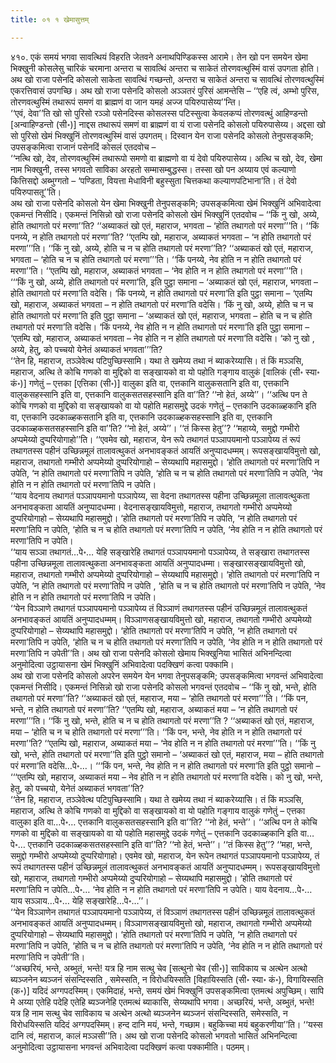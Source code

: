 ```yaml
---
title: ०१ १ खेमासुत्तम्

---
```


४१०. एकं समयं भगवा सावत्थियं विहरति जेतवने अनाथपिण्डिकस्स आरामे। तेन खो पन समयेन खेमा भिक्खुनी कोसलेसु चारिकं चरमाना अन्तरा च सावत्थिं अन्तरा च साकेतं तोरणवत्थुस्मिं वासं उपगता होति। अथ खो राजा पसेनदि कोसलो साकेता सावत्थिं गच्छन्तो, अन्तरा च साकेतं अन्तरा च सावत्थिं तोरणवत्थुस्मिं एकरत्तिवासं उपगच्छि। अथ खो राजा पसेनदि कोसलो अञ्ञतरं पुरिसं आमन्तेसि – ‘‘एहि त्वं, अम्भो पुरिस, तोरणवत्थुस्मिं तथारूपं समणं वा ब्राह्मणं वा जान यमहं अज्ज पयिरुपासेय्य’’न्ति।  
‘‘एवं, देवा’’ति खो सो पुरिसो रञ्ञो पसेनदिस्स कोसलस्स पटिस्सुत्वा केवलकप्पं तोरणवत्थुं आहिण्डन्तो [अन्वाहिण्डन्तो (सी॰)] नाद्दस तथारूपं समणं वा ब्राह्मणं वा यं राजा पसेनदि कोसलो पयिरुपासेय्य। अद्दसा खो सो पुरिसो खेमं भिक्खुनिं तोरणवत्थुस्मिं वासं उपगतम्। दिस्वान येन राजा पसेनदि कोसलो तेनुपसङ्कमि; उपसङ्कमित्वा राजानं पसेनदिं कोसलं एतदवोच –  
‘‘नत्थि खो, देव, तोरणवत्थुस्मिं तथारूपो समणो वा ब्राह्मणो वा यं देवो पयिरुपासेय्य। अत्थि च खो, देव, खेमा नाम भिक्खुनी, तस्स भगवतो साविका अरहतो सम्मासम्बुद्धस्स। तस्सा खो पन अय्याय एवं कल्याणो कित्तिसद्दो अब्भुग्गतो – ‘पण्डिता, वियत्ता मेधाविनी बहुस्सुता चित्तकथा कल्याणपटिभाना’ति। तं देवो पयिरुपासतू’’ति।  
अथ खो राजा पसेनदि कोसलो येन खेमा भिक्खुनी तेनुपसङ्कमि; उपसङ्कमित्वा खेमं भिक्खुनिं अभिवादेत्वा एकमन्तं निसीदि। एकमन्तं निसिन्नो खो राजा पसेनदि कोसलो खेमं भिक्खुनिं एतदवोच – ‘‘किं नु खो, अय्ये, होति तथागतो परं मरणा’’ति? ‘‘अब्याकतं खो एतं, महाराज, भगवता – ‘होति तथागतो परं मरणा’’’ति। ‘‘किं पनय्ये, न होति तथागतो परं मरणा’’ति? ‘‘एतम्पि खो, महाराज, अब्याकतं भगवता – ‘न होति तथागतो परं मरणा’’’ति। ‘‘किं नु खो, अय्ये, होति च न च होति तथागतो परं मरणा’’ति? ‘‘अब्याकतं खो एतं, महाराज, भगवता – ‘होति च न च होति तथागतो परं मरणा’’’ति। ‘‘किं पनय्ये, नेव होति न न होति तथागतो परं मरणा’’ति। ‘‘एतम्पि खो, महाराज, अब्याकतं भगवता – ‘नेव होति न न होति तथागतो परं मरणा’’’ति।  
‘‘‘किं नु खो, अय्ये, होति तथागतो परं मरणा’ति, इति पुट्ठा समाना – ‘अब्याकतं खो एतं, महाराज, भगवता – होति तथागतो परं मरणा’ति वदेसि। ‘किं पनय्ये, न होति तथागतो परं मरणा’ति इति पुट्ठा समाना – ‘एतम्पि खो, महाराज, अब्याकतं भगवता – न होति तथागतो परं मरणा’ति वदेसि। ‘किं नु खो, अय्ये, होति च न च होति तथागतो परं मरणा’ति इति पुट्ठा समाना – ‘अब्याकतं खो एतं, महाराज, भगवता – होति च न च होति तथागतो परं मरणा’ति वदेसि। ‘किं पनय्ये, नेव होति न न होति तथागतो परं मरणा’ति इति पुट्ठा समाना – ‘एतम्पि खो, महाराज, अब्याकतं भगवता – नेव होति न न होति तथागतो परं मरणा’ति वदेसि। ‘को नु खो , अय्ये, हेतु, को पच्चयो येनेतं अब्याकतं भगवता’’’ति?  
‘‘तेन हि, महाराज, तञ्ञेवेत्थ पटिपुच्छिस्सामि। यथा ते खमेय्य तथा नं ब्याकरेय्यासि। तं किं मञ्ञसि, महाराज, अत्थि ते कोचि गणको वा मुद्दिको वा सङ्खायको वा यो पहोति गङ्गाय वालुकं [वालिकं (सी॰ स्या॰ कं॰)] गणेतुं – एत्तका [एत्तिका (सी॰)] वालुका इति वा, एत्तकानि वालुकसतानि इति वा, एत्तकानि वालुकसहस्सानि इति वा, एत्तकानि वालुकसतसहस्सानि इति वा’’ति? ‘‘नो हेतं, अय्ये’’। ‘‘अत्थि पन ते कोचि गणको वा मुद्दिको वा सङ्खायको वा यो पहोति महासमुद्दे उदकं गणेतुं – एत्तकानि उदकाळ्हकानि इति वा, एत्तकानि उदकाळ्हकसतानि इति वा, एत्तकानि उदकाळ्हकसहस्सानि इति वा, एत्तकानि उदकाळ्हकसतसहस्सानि इति वा’’ति? ‘‘नो हेतं, अय्ये’’। ‘‘तं किस्स हेतु’’? ‘‘महाय्ये, समुद्दो गम्भीरो अप्पमेय्यो दुप्परियोगाहो’’ति। ‘‘एवमेव खो, महाराज, येन रूपे तथागतं पञ्ञापयमानो पञ्ञापेय्य तं रूपं तथागतस्स पहीनं उच्छिन्नमूलं तालावत्थुकतं अनभावङ्कतं आयतिं अनुप्पादधम्मम्। रूपसङ्खायविमुत्तो खो, महाराज, तथागतो गम्भीरो अप्पमेय्यो दुप्परियोगाहो – सेय्यथापि महासमुद्दो। ‘होति तथागतो परं मरणा’तिपि न उपेति, ‘न होति तथागतो परं मरणा’तिपि न उपेति, ‘होति च न च होति तथागतो परं मरणा’तिपि न उपेति, ‘नेव होति न न होति तथागतो परं मरणा’तिपि न उपेति।  
‘‘याय वेदनाय तथागतं पञ्ञापयमानो पञ्ञापेय्य, सा वेदना तथागतस्स पहीना उच्छिन्नमूला तालावत्थुकता अनभावङ्कता आयतिं अनुप्पादधम्मा। वेदनासङ्खायविमुत्तो, महाराज, तथागतो गम्भीरो अप्पमेय्यो दुप्परियोगाहो – सेय्यथापि महासमुद्दो। ‘होति तथागतो परं मरणा’तिपि न उपेति, ‘न होति तथागतो परं मरणा’तिपि न उपेति, ‘होति च न च होति तथागतो परं मरणा’तिपि न उपेति, ‘नेव होति न न होति तथागतो परं मरणा’तिपि न उपेति।  
‘‘याय सञ्ञा तथागतं…पे॰… येहि सङ्खारेहि तथागतं पञ्ञापयमानो पञ्ञापेय्य, ते सङ्खारा तथागतस्स पहीना उच्छिन्नमूला तालावत्थुकता अनभावङ्कता आयतिं अनुप्पादधम्मा। सङ्खारसङ्खायविमुत्तो खो, महाराज, तथागतो गम्भीरो अप्पमेय्यो दुप्परियोगाहो – सेय्यथापि महासमुद्दो। ‘होति तथागतो परं मरणा’तिपि न उपेति, ‘न होति तथागतो परं मरणा’तिपि न उपेति , ‘होति च न च होति तथागतो परं मरणा’तिपि न उपेति, ‘नेव होति न न होति तथागतो परं मरणा’तिपि न उपेति।  
‘‘येन विञ्ञाणे तथागतं पञ्ञापयमानो पञ्ञापेय्य तं विञ्ञाणं तथागतस्स पहीनं उच्छिन्नमूलं तालावत्थुकतं अनभावङ्कतं आयतिं अनुप्पादधम्मम्। विञ्ञाणसङ्खायविमुत्तो खो, महाराज, तथागतो गम्भीरो अप्पमेय्यो दुप्परियोगाहो – सेय्यथापि महासमुद्दो। ‘होति तथागतो परं मरणा’तिपि न उपेति, ‘न होति तथागतो परं मरणा’तिपि न उपेति, ‘होति च न च होति तथागतो परं मरणा’तिपि न उपेति, ‘नेव होति न न होति तथागतो परं मरणा’तिपि न उपेती’’ति। अथ खो राजा पसेनदि कोसलो खेमाय भिक्खुनिया भासितं अभिनन्दित्वा अनुमोदित्वा उट्ठायासना खेमं भिक्खुनिं अभिवादेत्वा पदक्खिणं कत्वा पक्कामि।  
अथ खो राजा पसेनदि कोसलो अपरेन समयेन येन भगवा तेनुपसङ्कमि; उपसङ्कमित्वा भगवन्तं अभिवादेत्वा एकमन्तं निसीदि। एकमन्तं निसिन्नो खो राजा पसेनदि कोसलो भगवन्तं एतदवोच – ‘‘किं नु खो, भन्ते, होति तथागतो परं मरणा’’ति? ‘‘अब्याकतं खो एतं, महाराज, मया – ‘होति तथागतो परं मरणा’’’ति। ‘‘किं पन, भन्ते, न होति तथागतो परं मरणा’’ति? ‘‘एतम्पि खो, महाराज, अब्याकतं मया – ‘न होति तथागतो परं मरणा’’’ति। ‘‘किं नु खो, भन्ते, होति च न च होति तथागतो परं मरणा’’ति ? ‘‘अब्याकतं खो एतं, महाराज, मया – ‘होति च न च होति तथागतो परं मरणा’’’ति। ‘‘किं पन, भन्ते, नेव होति न न होति तथागतो परं मरणा’’ति? ‘‘एतम्पि खो, महाराज, अब्याकतं मया – ‘नेव होति न न होति तथागतो परं मरणा’’’ति। ‘‘किं नु खो, भन्ते, होति तथागतो परं मरणा’’ति इति पुट्ठो समानो – ‘अब्याकतं खो एतं, महाराज, मया – होति तथागतो परं मरणा’ति वदेसि…पे॰…। ‘‘‘किं पन, भन्ते, नेव होति न न होति तथागतो परं मरणा’ति इति पुट्ठो समानो – ‘‘‘एतम्पि खो, महाराज, अब्याकतं मया – नेव होति न न होति तथागतो परं मरणा’ति वदेसि। को नु खो, भन्ते, हेतु, को पच्चयो, येनेतं अब्याकतं भगवता’’ति?  
‘‘तेन हि, महाराज, तञ्ञेवेत्थ पटिपुच्छिस्सामि। यथा ते खमेय्य तथा नं ब्याकरेय्यासि। तं किं मञ्ञसि, महाराज, अत्थि ते कोचि गणको वा मुद्दिको वा सङ्खायको वा यो पहोति गङ्गाय वालुकं गणेतुं – एत्तका वालुका इति वा…पे॰… एत्तकानि वालुकसतसहस्सानि इति वा’’ति? ‘‘नो हेतं, भन्ते’’। ‘‘अत्थि पन ते कोचि गणको वा मुद्दिको वा सङ्खायको वा यो पहोति महासमुद्दे उदकं गणेतुं – एत्तकानि उदकाळ्हकानि इति वा…पे॰… एत्तकानि उदकाळ्हकसतसहस्सानि इति वा’’ति? ‘‘नो हेतं, भन्ते’’। ‘‘तं किस्स हेतु’’? ‘‘महा, भन्ते, समुद्दो गम्भीरो अप्पमेय्यो दुप्परियोगाहो। एवमेव खो, महाराज, येन रूपेन तथागतं पञ्ञापयमानो पञ्ञापेय्य, तं रूपं तथागतस्स पहीनं उच्छिन्नमूलं तालावत्थुकतं अनभावङ्कतं आयतिं अनुप्पादधम्मम्। रूपसङ्खायविमुत्तो खो, महाराज, तथागतो गम्भीरो अप्पमेय्यो दुप्परियोगाहो – सेय्यथापि महासमुद्दो। ‘होति तथागतो परं मरणा’तिपि न उपेति…पे॰… ‘नेव होति न न होति तथागतो परं मरणा’तिपि न उपेति। याय वेदनाय…पे॰… याय सञ्ञाय…पे॰… येहि सङ्खारेहि…पे॰…’’।  
‘‘येन विञ्ञाणेन तथागतं पञ्ञापयमानो पञ्ञापेय्य, तं विञ्ञाणं तथागतस्स पहीनं उच्छिन्नमूलं तालावत्थुकतं अनभावङ्कतं आयतिं अनुप्पादधम्मम्। विञ्ञाणसङ्खायविमुत्तो खो, महाराज, तथागतो गम्भीरो अप्पमेय्यो दुप्परियोगाहो – सेय्यथापि महासमुद्दो। ‘होति तथागतो परं मरणा’तिपि न उपेति, ‘न होति तथागतो परं मरणा’तिपि न उपेति, ‘होति च न च होति तथागतो परं मरणा’तिपि न उपेति, ‘नेव होति न न होति तथागतो परं मरणा’तिपि न उपेती’’ति।  
‘‘अच्छरियं, भन्ते, अब्भुतं, भन्ते! यत्र हि नाम सत्थु चेव [सत्थुनो चेव (सी॰)] साविकाय च अत्थेन अत्थो ब्यञ्जनेन ब्यञ्जनं संसन्दिस्सति , समेस्सति, न विरोधयिस्सति [विहायिस्सति (सी॰ स्या॰ कं॰), विगायिस्सति (क॰)] यदिदं अग्गपदस्मिम्। एकमिदाहं, भन्ते, समयं खेमं भिक्खुनिं उपसङ्कमित्वा एतमत्थं अपुच्छिम्। सापि मे अय्या एतेहि पदेहि एतेहि ब्यञ्जनेहि एतमत्थं ब्याकासि, सेय्यथापि भगवा। अच्छरियं, भन्ते, अब्भुतं, भन्ते! यत्र हि नाम सत्थु चेव साविकाय च अत्थेन अत्थो ब्यञ्जनेन ब्यञ्जनं संसन्दिस्सति, समेस्सति, न विरोधयिस्सति यदिदं अग्गपदस्मिम्। हन्द दानि मयं, भन्ते, गच्छाम। बहुकिच्चा मयं बहुकरणीया’’ति। ‘‘यस्स दानि त्वं, महाराज, कालं मञ्ञसी’’ति। अथ खो राजा पसेनदि कोसलो भगवतो भासितं अभिनन्दित्वा अनुमोदित्वा उट्ठायासना भगवन्तं अभिवादेत्वा पदक्खिणं कत्वा पक्कामीति। पठमम्।  

